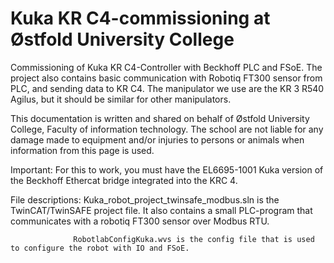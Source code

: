# Kuka KR C4-commissioning at Østfold University College
Commissioning of Kuka KR C4-Controller with Beckhoff PLC and FSoE. The project also contains basic communication with Robotiq FT300 sensor from PLC, and sending data to KR C4. The manipulator we use are the KR 3 R540 Agilus, but it should be similar for other manipulators. 

This documentation is written and shared on behalf of Østfold University College, Faculty of information technology. The school are not liable for any damage made to equipment and/or injuries to persons or animals when information from this page is used. 

Important: For this to work, you must have the EL6695-1001 Kuka version of the Beckhoff Ethercat bridge integrated into the KRC 4. 


File descriptions:
                  Kuka_robot_project_twinsafe_modbus.sln is the TwinCAT/TwinSAFE project file. It also contains a small PLC-program that                     communicates with a robotiq FT300 sensor over Modbus RTU. 
                  
                  RobotlabConfigKuka.wvs is the config file that is used to configure the robot with IO and FSoE. 
                  
                  
